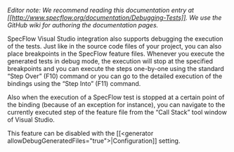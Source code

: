 _Editor note: We recommend reading this documentation entry at [[http://www.specflow.org/documentation/Debugging-Tests]]. We use the GitHub wiki for authoring the documentation pages._

SpecFlow Visual Studio integration also supports debugging the execution of the tests. Just like in the source code files of your project, you can also place breakpoints in the SpecFlow feature files. Whenever you execute the generated tests in debug mode, the execution will stop at the specified breakpoints and you can execute the steps one-by-one using the standard “Step Over” (F10) command or you can go to the detailed execution of the bindings using the “Step Into” (F11) command. 

Also when the execution of a SpecFlow test is stopped at a certain point of the binding (because of an exception for instance), you can navigate to the currently executed step of the feature file from the “Call Stack” tool window of Visual Studio.

This feature can be disabled with the [[&lt;generator allowDebugGeneratedFiles="true"&gt;|Configuration]] setting.